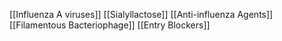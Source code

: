 [[Influenza A viruses]]
[[Sialyllactose]]
[[Anti-influenza Agents]]
[[Filamentous Bacteriophage]]
[[Entry Blockers]]
